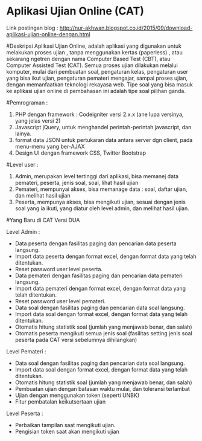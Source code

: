 # Aplikasi Ujian Online (CAT)
Link postingan blog :
http://nur-akhwan.blogspot.co.id/2015/09/download-aplikasi-ujian-online-dengan.html

#Deskripsi
Aplikasi Ujian Online, adalah aplikasi yang digunakan untuk melakukan proses ujian , tanpa menggunakan kertas (paperless) , atau sekarang ngetren dengan nama Computer Based Test (CBT), atau Computer Assisted Test (CAT). Semua proses ujian dilakukan melalui komputer, mulai dari pembuatan soal, pengaturan kelas, pengaturan user yang bisa ikut ujian, pengaturan pemateri mengajar, sampai proses ujian, dengan memanfaatkan teknologi rekayasa web. Tipe soal yang bisa masuk ke aplikasi ujian online di pembahasan ini adalah tipe soal pilihan ganda.

#Pemrograman :
1. PHP dengan framework : Codeigniter versi  2.x.x (ane lupa versinya, yang jelas versi 2)
2. Javascript jQuery, untuk menghandel perintah-perintah javascript, dan lainya.
3. format data JSON untuk pertukaran data antara server dgn client, pada menu-menu yang ber-AJAX
4. Design UI dengan framework CSS, Twitter Bootstrap

#Level user :
1. Admin, merupakan level tertinggi dari aplikasi, bisa memanej data pemateri, peserta, jenis soal, soal, lihat hasil ujian
2. Pemateri, mempunyai akses, bisa memanage data : soal, daftar ujian, dan melihat hasil ujian
3. Peserta, mempunya akses, bisa mengikuti ujian, sesuai dengan jenis soal yang ia ikuti, yang diatur oleh  level admin, dan melihat hasil ujian.


#Yang Baru di CAT Versi DUA

Level Admin :
* Data peserta dengan fasilitas paging dan pencarian data peserta langsung.
* Import data peserta dengan format excel, dengan format data yang telah ditentukan.
* Reset password user level peserta.
* Data pemateri dengan fasilitas paging dan pencarian data pemateri langsung.
* Import data pemateri dengan format excel, dengan format data yang telah ditentukan.
* Reset password user level pemateri.
* Data soal dengan fasilitas paging dan pencarian data soal langsung.
* Import data soal dengan format excel, dengan format data yang telah ditentukan.
* Otomatis hitung statistik soal (jumlah yang menjawab benar, dan salah)
* Otomatis peserta mengikuti semua jenis soal (fasilitas setting jenis soal peserta pada CAT versi sebelumnya dihilangkan)

Level Pemateri :
* Data soal dengan fasilitas paging dan pencarian data soal langsung.
* Import data soal dengan format excel, dengan format data yang telah ditentukan.
* Otomatis hitung statistik soal (jumlah yang menjawab benar, dan salah)
* Pembuatan ujian dengan batasan waktu mulai, dan toleransi terlambat
* Ujian dengan menggunakan token (seperti UNBK)
* Fitur pembatalan keikutsertaan ujian

Level Peserta :
* Perbaikan tampilan saat mengikuti ujian.
* Pengisian token saat akan mengikuti ujian
